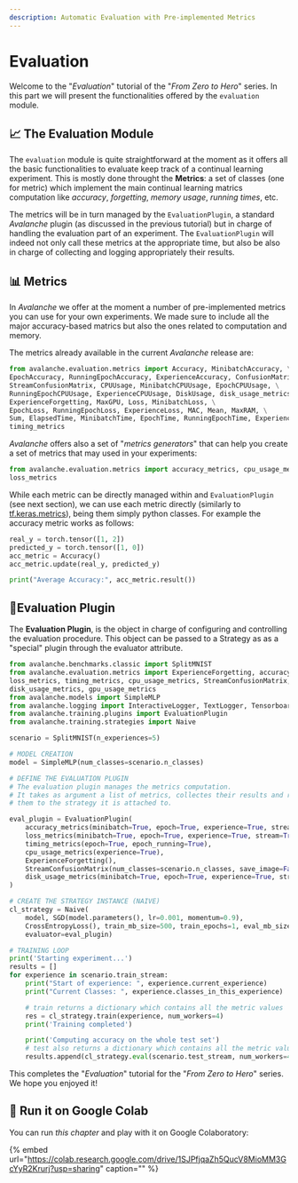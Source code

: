 ```yaml
---
description: Automatic Evaluation with Pre-implemented Metrics
---
```


# Evaluation

Welcome to the "_Evaluation_" tutorial of the "_From Zero to Hero_" series. In this part we will present the functionalities offered by the `evaluation` module.

## 📈 The Evaluation Module

The `evaluation` module is quite straightforward at the moment as it offers all the basic functionalities to evaluate keep track of a continual learning experiment. This is mostly done throught the **Metrics**: a set of classes \(one for metric\) which implement the main continual learning matrics computation like _accuracy_, _forgetting_, _memory usage_, _running times_, etc.

The metrics will be in turn managed by the `EvaluationPlugin`, a standard _Avalanche_ plugin \(as discussed in the previous tutorial\) but in charge of handling the evaluation part of an experiment. The `EvaluationPlugin` will indeed not only call these metrics at the appropriate time, but also be also in charge of collecting and logging appropriately their results.

## 📊 Metrics

In _Avalanche_ we offer at the moment a number of pre-implemented metrics you can use for your own experiments. We made sure to include all the major accuracy-based matrics but also the ones related to computation and memory.

The metrics already available in the current _Avalanche_ release are:

```python
from avalanche.evaluation.metrics import Accuracy, MinibatchAccuracy, \
EpochAccuracy, RunningEpochAccuracy, ExperienceAccuracy, ConfusionMatrix, \
StreamConfusionMatrix, CPUUsage, MinibatchCPUUsage, EpochCPUUsage, \
RunningEpochCPUUsage, ExperienceCPUUsage, DiskUsage, disk_usage_metrics, \
ExperienceForgetting, MaxGPU, Loss, MinibatchLoss, \
EpochLoss, RunningEpochLoss, ExperienceLoss, MAC, Mean, MaxRAM, \
Sum, ElapsedTime, MinibatchTime, EpochTime, RunningEpochTime, ExperienceTime, \
timing_metrics
```

_Avalanche_ offers also a set of "_metrics generators_" that can help you create a set of metrics that may used in your experiments:

```python
from avalanche.evaluation.metrics import accuracy_metrics, cpu_usage_metrics, \
loss_metrics
```

While each metric can be directly managed within and `EvaluationPlugin` \(see next section\), we can use each metric directly \(similarly to [tf.keras.metrics](https://www.tensorflow.org/api_docs/python/tf/keras/metrics)\), being them simply python classes. For example the accuracy metric works as follows:

```python
real_y = torch.tensor([1, 2])
predicted_y = torch.tensor([1, 0])
acc_metric = Accuracy()
acc_metric.update(real_y, predicted_y)

print("Average Accuracy:", acc_metric.result())
```

## 📐Evaluation Plugin

The **Evaluation Plugin**, is the object in charge of configuring and controlling the evaluation procedure. This object can be passed to a Strategy as as a "special" plugin through the evaluator attribute.

```python
from avalanche.benchmarks.classic import SplitMNIST
from avalanche.evaluation.metrics import ExperienceForgetting, accuracy_metrics,
loss_metrics, timing_metrics, cpu_usage_metrics, StreamConfusionMatrix,
disk_usage_metrics, gpu_usage_metrics
from avalanche.models import SimpleMLP
from avalanche.logging import InteractiveLogger, TextLogger, TensorboardLogger
from avalanche.training.plugins import EvaluationPlugin
from avalanche.training.strategies import Naive

scenario = SplitMNIST(n_experiences=5)

# MODEL CREATION
model = SimpleMLP(num_classes=scenario.n_classes)

# DEFINE THE EVALUATION PLUGIN 
# The evaluation plugin manages the metrics computation.
# It takes as argument a list of metrics, collectes their results and returns 
# them to the strategy it is attached to.

eval_plugin = EvaluationPlugin(
    accuracy_metrics(minibatch=True, epoch=True, experience=True, stream=True),
    loss_metrics(minibatch=True, epoch=True, experience=True, stream=True),
    timing_metrics(epoch=True, epoch_running=True),
    cpu_usage_metrics(experience=True),
    ExperienceForgetting(),
    StreamConfusionMatrix(num_classes=scenario.n_classes, save_image=False),
    disk_usage_metrics(minibatch=True, epoch=True, experience=True, stream=True)
)

# CREATE THE STRATEGY INSTANCE (NAIVE)
cl_strategy = Naive(
    model, SGD(model.parameters(), lr=0.001, momentum=0.9),
    CrossEntropyLoss(), train_mb_size=500, train_epochs=1, eval_mb_size=100,
    evaluator=eval_plugin)

# TRAINING LOOP
print('Starting experiment...')
results = []
for experience in scenario.train_stream:
    print("Start of experience: ", experience.current_experience)
    print("Current Classes: ", experience.classes_in_this_experience)

    # train returns a dictionary which contains all the metric values
    res = cl_strategy.train(experience, num_workers=4)
    print('Training completed')

    print('Computing accuracy on the whole test set')
    # test also returns a dictionary which contains all the metric values
    results.append(cl_strategy.eval(scenario.test_stream, num_workers=4))
```

This completes the "_Evaluation_" tutorial for the "_From Zero to Hero_" series. We hope you enjoyed it!

## 🤝 Run it on Google Colab

You can run _this chapter_ and play with it on Google Colaboratory:

{% embed url="https://colab.research.google.com/drive/1SJPfjqaZh5QucV8MioMM3GcYyR2Krurj?usp=sharing" caption="" %}

